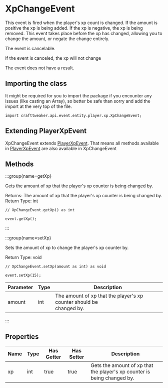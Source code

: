 # XpChangeEvent

This event is fired when the player's xp count is changed. If the amount is
 positive the xp is being added. If the xp is negative, the xp is being
 removed. This event takes place before the xp has changed, allowing you to
 change the amount, or negate the change entirely.

The event is cancelable.

If the event is canceled, the xp will not change

The event does not have a result.



## Importing the class

It might be required for you to import the package if you encounter any issues (like casting an Array), so better be safe than sorry and add the import at the very top of the file.
```zenscript
import crafttweaker.api.event.entity.player.xp.XpChangeEvent;
```


## Extending PlayerXpEvent

XpChangeEvent extends [PlayerXpEvent](/forge/api/event/entity/player/xp/PlayerXpEvent). That means all methods available in [PlayerXpEvent](/forge/api/event/entity/player/xp/PlayerXpEvent) are also available in XpChangeEvent

## Methods

:::group{name=getXp}

Gets the amount of xp that the player's xp counter is being changed by.

Returns: The amount of xp that the player's xp counter is being changed
 by.  
Return Type: int

```zenscript
// XpChangeEvent.getXp() as int

event.getXp();
```

:::

:::group{name=setXp}

Sets the amount of xp to change the player's xp counter by.

Return Type: void

```zenscript
// XpChangeEvent.setXp(amount as int) as void

event.setXp(15);
```

| Parameter | Type | Description |
|-----------|------|-------------|
| amount | int | The amount of xp that the player's xp counter should be <br />                changed by. |


:::


## Properties

| Name | Type | Has Getter | Has Setter | Description |
|------|------|------------|------------|-------------|
| xp | int | true | true | Gets the amount of xp that the player's xp counter is being changed by. |

